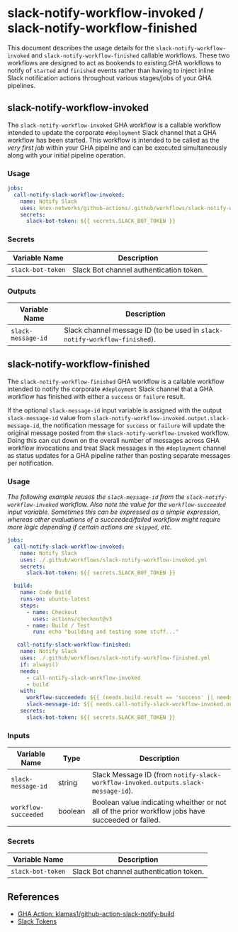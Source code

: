# slack-notify-workflow-invoked / slack-notify-workflow-finished

This document describes the usage details for the `slack-notify-workflow-invoked` and `slack-notify-workflow-finished`
callable workflows. These two workflows are designed to act as bookends to existing GHA workflows to notify of `started`
and `finished` events rather than having to inject inline Slack notification actions throughout various stages/jobs of
your GHA pipelines.

## slack-notify-workflow-invoked

The `slack-notify-workflow-invoked` GHA workflow is a callable workflow intended to update the corporate `#deployment`
Slack channel that a GHA workflow has been started. This workflow is intended to be called as the _very first job_
within your GHA pipeline and can be executed simultaneously along with your initial pipeline operation.

### Usage

```yaml
jobs:
  call-notify-slack-workflow-invoked:
    name: Notify Slack
    uses: knox-networks/github-actions/.github/workflows/slack-notify-workflow-invoked.yml@main
    secrets:
      slack-bot-token: ${{ secrets.SLACK_BOT_TOKEN }}
```

### Secrets

| Variable Name     | Description                             |
|-------------------|-----------------------------------------|
| `slack-bot-token` | Slack Bot channel authentication token. |

### Outputs

| Variable Name      | Description                                                                |
|--------------------|----------------------------------------------------------------------------|
| `slack-message-id` | Slack channel message ID (to be used in `slack-notify-workflow-finished`). |

## slack-notify-workflow-finished

The `slack-notify-workflow-finished` GHA workflow is a callable workflow intended to notify the corporate `#deployment`
Slack channel that a GHA workflow has finished with either a `success` or `failure` result.

If the optional `slack-message-id` input variable is assigned with the output `slack-message-id` value from
`slack-notify-workflow-invoked.output.slack-message-id`, the notification message for `success` or `failure` will
update the original message posted from the `slack-notify-workflow-invoked` workflow. Doing this can cut down on the
overall number of messages across GHA workflow invocations and treat Slack messages in the `#deployment` channel as
status updates for a GHA pipeline rather than posting separate messages per notification.

### Usage

_The following example reuses the `slack-message-id` from the `slack-notify-workflow-invoked` workflow. Also note the_
_value for the `workflow-succeeded` input variable. Sometimes this can be expressed as a simple expression, whereas_
_other evaluations of a succeeded/failed workflow might require more logic depending if certain actions are `skipped`,_
_etc._

```yaml
jobs:
  call-notify-slack-workflow-invoked:
    name: Notify Slack
    uses: ./.github/workflows/slack-notify-workflow-invoked.yml
    secrets:
      slack-bot-token: ${{ secrets.SLACK_BOT_TOKEN }}

  build:
    name: Code Build
    runs-on: ubuntu-latest
    steps:
      - name: Checkout
        uses: actions/checkout@v3
      - name: Build / Test
        run: echo "building and testing some stuff..."

   call-notify-slack-workflow-finished:
    name: Notify Slack
    uses: ./.github/workflows/slack-notify-workflow-finished.yml
    if: always()
    needs:
      - call-notify-slack-workflow-invoked
      - build
    with:
      workflow-succeeded: ${{ (needs.build.result == 'success' || needs.build.result == 'skipped') }}
      slack-message-id: ${{ needs.call-notify-slack-workflow-invoked.outputs.slack-message-id }}
    secrets:
      slack-bot-token: ${{ secrets.SLACK_BOT_TOKEN }}
```

### Inputs

| Variable Name        | Type    | Description                                                                                       |
|----------------------|---------|---------------------------------------------------------------------------------------------------|
| `slack-message-id`   | string  | Slack Message ID (from `notify-slack-workflow-invoked.outputs.slack-message-id`).                 |
| `workflow-succeeded` | boolean | Boolean value indicating wheither or not all of the prior workflow jobs have succeeded or failed. |

### Secrets

| Variable Name     | Description                             |
|-------------------|-----------------------------------------|
| `slack-bot-token` | Slack Bot channel authentication token. |

## References

* [GHA Action: klamas1/github-action-slack-notify-build](https://github.com/klamas1/github-action-slack-notify-build)
* [Slack Tokens](https://api.slack.com/authentication/token-types)
